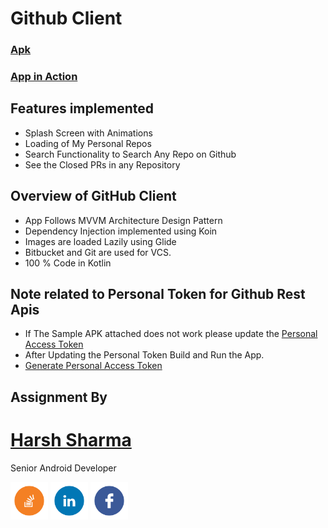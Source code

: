 # Github Client

### [Apk](https://drive.google.com/file/d/1A6AzhqRn_i1jeVvCS1PrVzaTVb2T7qRP/view?usp=sharing)

### [App in Action](https://drive.google.com/file/d/1x1Ko2SMGBnujkWdFEjJQ3m8NGNveYoBy/view?usp=sharing)

## Features implemented
* Splash Screen with Animations
* Loading of My Personal Repos
* Search Functionality to Search Any Repo on Github
* See the Closed PRs in any Repository

## Overview of GitHub Client
* App Follows MVVM Architecture Design Pattern
* Dependency Injection implemented using Koin
* Images are loaded Lazily using Glide
* Bitbucket and Git are used for VCS.
* 100 % Code in Kotlin

## Note related to Personal Token for Github Rest Apis
* If The Sample APK attached does not work please update the [Personal Access Token](https://github.com/harsh159357/github_client/blob/37e3bb5d91ce02c851ba5d1485de75625077efa6/app/src/main/java/com/harsh/githubClient/di/NetworkModule.kt#L16)
* After Updating the Personal Token Build and Run the App.
* [Generate Personal Access Token](https://docs.github.com/en/authentication/keeping-your-account-and-data-secure/creating-a-personal-access-token)

## Assignment By

# [Harsh Sharma](http://harsh159357.github.io/)

Senior Android Developer

<a href="http://bit.ly/stackharsh"><img src="https://github.com/aritraroy/social-icons/blob/master/stackoverflow-icon.png?raw=true" width="60"></a>
<a href="http://bit.ly/lnkdharsh"><img src="https://github.com/aritraroy/social-icons/blob/master/linkedin-icon.png?raw=true" width="60"></a>
<a href="http://bit.ly/harshfb"><img src="https://github.com/aritraroy/social-icons/blob/master/facebook-icon.png?raw=true" width="60"></a>